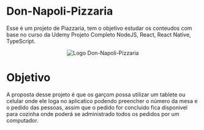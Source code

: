 # Don-Napoli-Pizzaria
Esse é um projeto de Piazzaria, tem o objetivo estudar os conteudos com base no curso da Udemy Projeto Completo NodeJS, React, React Native, TypeScript.

<div align="center">
  <img alt="Logo Don-Napoli-Pizzaria" src="https://github.com/rafaelnator/Don-Napoli-Pizzaria/blob/main/IMG-README/Logo_Completa.png" heght="50px"/>
</div>

# Objetivo
A proposta desse projeto é que os garçom possa utilizar um tablete ou celular onde ele loga no aplicatico podendo preencher o número da mesa e o pedido das pessoas, assim que o pedido for concluido fica disponivel para cozinha onde poderá se administrado todos os pedidos por um computador.
